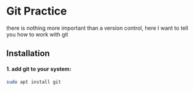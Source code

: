 # Git Practice
there is nothing more important than a version control, here I want to tell you how to work with git

## Installation
#### 1. add git to your system:
```bash
sudo apt install git
```